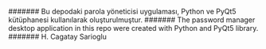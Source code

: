 ####### Bu depodaki parola yöneticisi uygulaması, Python ve PyQt5 kütüphanesi kullanılarak oluşturulmuştur.
####### The password manager desktop application in this repo were created with Python and PyQt5 library.
####### H. Cagatay Sarioglu
